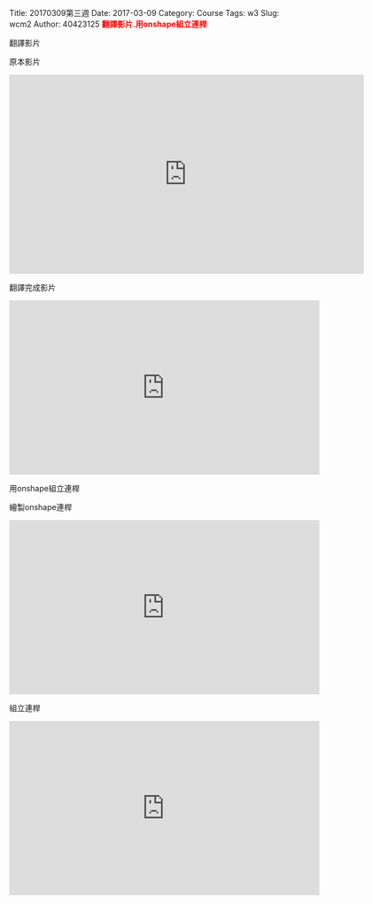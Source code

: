 Title: 20170309第三週
Date: 2017-03-09
Category: Course
Tags: w3
Slug: wcm2
Author: 40423125
<b><font color="red">翻譯影片.用onshape組立連桿</font></b>

<!-- PELICAN_END_SUMMARY -->
翻譯影片

原本影片

<iframe src="https://player.vimeo.com/video/207229488" width="640" height="360" frameborder="0" webkitallowfullscreen mozallowfullscreen allowfullscreen></iframe>

翻譯完成影片

<iframe width="560" height="315" src="https://www.youtube.com/embed/2r5OHm7_FGc" frameborder="0" allowfullscreen></iframe>

用onshape組立連桿

繪製onshape連桿

<iframe width="560" height="315" src="https://www.youtube.com/embed/T_MHYm4FfU0" frameborder="0" allowfullscreen></iframe>

組立連桿

<iframe width="560" height="315" src="https://www.youtube.com/embed/2q2ADig3Hik" frameborder="0" allowfullscreen></iframe>
